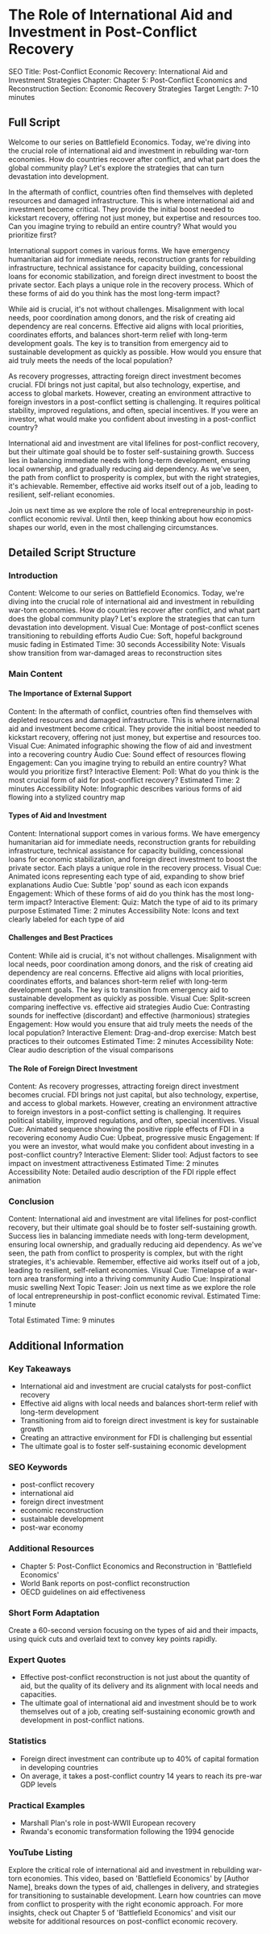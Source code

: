 # The Role of International Aid and Investment in Post-Conflict Recovery

SEO Title: Post-Conflict Economic Recovery: International Aid and Investment Strategies
Chapter: Chapter 5: Post-Conflict Economics and Reconstruction
Section: Economic Recovery Strategies
Target Length: 7-10 minutes

## Full Script

Welcome to our series on Battlefield Economics. Today, we're diving into the crucial role of international aid and investment in rebuilding war-torn economies. How do countries recover after conflict, and what part does the global community play? Let's explore the strategies that can turn devastation into development.

In the aftermath of conflict, countries often find themselves with depleted resources and damaged infrastructure. This is where international aid and investment become critical. They provide the initial boost needed to kickstart recovery, offering not just money, but expertise and resources too. Can you imagine trying to rebuild an entire country? What would you prioritize first?

International support comes in various forms. We have emergency humanitarian aid for immediate needs, reconstruction grants for rebuilding infrastructure, technical assistance for capacity building, concessional loans for economic stabilization, and foreign direct investment to boost the private sector. Each plays a unique role in the recovery process. Which of these forms of aid do you think has the most long-term impact?

While aid is crucial, it's not without challenges. Misalignment with local needs, poor coordination among donors, and the risk of creating aid dependency are real concerns. Effective aid aligns with local priorities, coordinates efforts, and balances short-term relief with long-term development goals. The key is to transition from emergency aid to sustainable development as quickly as possible. How would you ensure that aid truly meets the needs of the local population?

As recovery progresses, attracting foreign direct investment becomes crucial. FDI brings not just capital, but also technology, expertise, and access to global markets. However, creating an environment attractive to foreign investors in a post-conflict setting is challenging. It requires political stability, improved regulations, and often, special incentives. If you were an investor, what would make you confident about investing in a post-conflict country?

International aid and investment are vital lifelines for post-conflict recovery, but their ultimate goal should be to foster self-sustaining growth. Success lies in balancing immediate needs with long-term development, ensuring local ownership, and gradually reducing aid dependency. As we've seen, the path from conflict to prosperity is complex, but with the right strategies, it's achievable. Remember, effective aid works itself out of a job, leading to resilient, self-reliant economies.

Join us next time as we explore the role of local entrepreneurship in post-conflict economic revival. Until then, keep thinking about how economics shapes our world, even in the most challenging circumstances.

## Detailed Script Structure

### Introduction

Content: Welcome to our series on Battlefield Economics. Today, we're diving into the crucial role of international aid and investment in rebuilding war-torn economies. How do countries recover after conflict, and what part does the global community play? Let's explore the strategies that can turn devastation into development.
Visual Cue: Montage of post-conflict scenes transitioning to rebuilding efforts
Audio Cue: Soft, hopeful background music fading in
Estimated Time: 30 seconds
Accessibility Note: Visuals show transition from war-damaged areas to reconstruction sites

### Main Content

#### The Importance of External Support

Content: In the aftermath of conflict, countries often find themselves with depleted resources and damaged infrastructure. This is where international aid and investment become critical. They provide the initial boost needed to kickstart recovery, offering not just money, but expertise and resources too.
Visual Cue: Animated infographic showing the flow of aid and investment into a recovering country
Audio Cue: Sound effect of resources flowing
Engagement: Can you imagine trying to rebuild an entire country? What would you prioritize first?
Interactive Element: Poll: What do you think is the most crucial form of aid for post-conflict recovery?
Estimated Time: 2 minutes
Accessibility Note: Infographic describes various forms of aid flowing into a stylized country map

#### Types of Aid and Investment

Content: International support comes in various forms. We have emergency humanitarian aid for immediate needs, reconstruction grants for rebuilding infrastructure, technical assistance for capacity building, concessional loans for economic stabilization, and foreign direct investment to boost the private sector. Each plays a unique role in the recovery process.
Visual Cue: Animated icons representing each type of aid, expanding to show brief explanations
Audio Cue: Subtle 'pop' sound as each icon expands
Engagement: Which of these forms of aid do you think has the most long-term impact?
Interactive Element: Quiz: Match the type of aid to its primary purpose
Estimated Time: 2 minutes
Accessibility Note: Icons and text clearly labeled for each type of aid

#### Challenges and Best Practices

Content: While aid is crucial, it's not without challenges. Misalignment with local needs, poor coordination among donors, and the risk of creating aid dependency are real concerns. Effective aid aligns with local priorities, coordinates efforts, and balances short-term relief with long-term development goals. The key is to transition from emergency aid to sustainable development as quickly as possible.
Visual Cue: Split-screen comparing ineffective vs. effective aid strategies
Audio Cue: Contrasting sounds for ineffective (discordant) and effective (harmonious) strategies
Engagement: How would you ensure that aid truly meets the needs of the local population?
Interactive Element: Drag-and-drop exercise: Match best practices to their outcomes
Estimated Time: 2 minutes
Accessibility Note: Clear audio description of the visual comparisons

#### The Role of Foreign Direct Investment

Content: As recovery progresses, attracting foreign direct investment becomes crucial. FDI brings not just capital, but also technology, expertise, and access to global markets. However, creating an environment attractive to foreign investors in a post-conflict setting is challenging. It requires political stability, improved regulations, and often, special incentives.
Visual Cue: Animated sequence showing the positive ripple effects of FDI in a recovering economy
Audio Cue: Upbeat, progressive music
Engagement: If you were an investor, what would make you confident about investing in a post-conflict country?
Interactive Element: Slider tool: Adjust factors to see impact on investment attractiveness
Estimated Time: 2 minutes
Accessibility Note: Detailed audio description of the FDI ripple effect animation

### Conclusion

Content: International aid and investment are vital lifelines for post-conflict recovery, but their ultimate goal should be to foster self-sustaining growth. Success lies in balancing immediate needs with long-term development, ensuring local ownership, and gradually reducing aid dependency. As we've seen, the path from conflict to prosperity is complex, but with the right strategies, it's achievable. Remember, effective aid works itself out of a job, leading to resilient, self-reliant economies.
Visual Cue: Timelapse of a war-torn area transforming into a thriving community
Audio Cue: Inspirational music swelling
Next Topic Teaser: Join us next time as we explore the role of local entrepreneurship in post-conflict economic revival.
Estimated Time: 1 minute

Total Estimated Time: 9 minutes

## Additional Information

### Key Takeaways
- International aid and investment are crucial catalysts for post-conflict recovery
- Effective aid aligns with local needs and balances short-term relief with long-term development
- Transitioning from aid to foreign direct investment is key for sustainable growth
- Creating an attractive environment for FDI is challenging but essential
- The ultimate goal is to foster self-sustaining economic development

### SEO Keywords
- post-conflict recovery
- international aid
- foreign direct investment
- economic reconstruction
- sustainable development
- post-war economy

### Additional Resources
- Chapter 5: Post-Conflict Economics and Reconstruction in 'Battlefield Economics'
- World Bank reports on post-conflict reconstruction
- OECD guidelines on aid effectiveness

### Short Form Adaptation
Create a 60-second version focusing on the types of aid and their impacts, using quick cuts and overlaid text to convey key points rapidly.

### Expert Quotes
- Effective post-conflict reconstruction is not just about the quantity of aid, but the quality of its delivery and its alignment with local needs and capacities.
- The ultimate goal of international aid and investment should be to work themselves out of a job, creating self-sustaining economic growth and development in post-conflict nations.

### Statistics
- Foreign direct investment can contribute up to 40% of capital formation in developing countries
- On average, it takes a post-conflict country 14 years to reach its pre-war GDP levels

### Practical Examples
- Marshall Plan's role in post-WWII European recovery
- Rwanda's economic transformation following the 1994 genocide

### YouTube Listing
Explore the critical role of international aid and investment in rebuilding war-torn economies. This video, based on 'Battlefield Economics' by [Author Name], breaks down the types of aid, challenges in delivery, and strategies for transitioning to sustainable development. Learn how countries can move from conflict to prosperity with the right economic approach. For more insights, check out Chapter 5 of 'Battlefield Economics' and visit our website for additional resources on post-conflict economic recovery.
